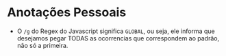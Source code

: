 # Anotações Pessoais

- O `/g` do Regex do Javascript significa `GLOBAL`, ou seja, ele informa que desejamos pegar TODAS as ocorrencias que correspondem ao padrão, não só a primeira.

